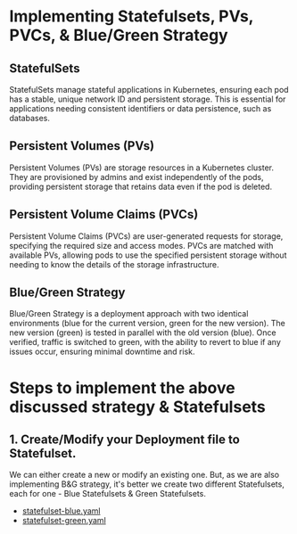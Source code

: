 # Implementing Statefulsets, PVs, PVCs, & Blue/Green Strategy

## StatefulSets
StatefulSets manage stateful applications in Kubernetes, ensuring each pod has a stable, unique network ID and persistent storage. This is essential for applications needing consistent identifiers or data persistence, such as databases.

## Persistent Volumes (PVs)
Persistent Volumes (PVs) are storage resources in a Kubernetes cluster. They are provisioned by admins and exist independently of the pods, providing persistent storage that retains data even if the pod is deleted.

## Persistent Volume Claims (PVCs)
Persistent Volume Claims (PVCs) are user-generated requests for storage, specifying the required size and access modes. PVCs are matched with available PVs, allowing pods to use the specified persistent storage without needing to know the details of the storage infrastructure.

## Blue/Green Strategy
Blue/Green Strategy is a deployment approach with two identical environments (blue for the current version, green for the new version). The new version (green) is tested in parallel with the old version (blue). Once verified, traffic is switched to green, with the ability to revert to blue if any issues occur, ensuring minimal downtime and risk.


# Steps to implement the above discussed strategy & Statefulsets

## 1. Create/Modify your Deployment file to Statefulset.
We can either create a new or modify an existing one. But, as we are also implementing B&G strategy, it's better we create two different Statefulsets, each for one - Blue Statefulsets & Green Statefulsets.

  - [statefulset-blue.yaml](https://github.com/krunalijain/devops-playground/blob/main/statefulset-blue.yaml)
  - [statefulset-green.yaml](https://github.com/krunalijain/devops-playground/blob/main/statefulset-green.yaml)



